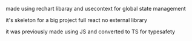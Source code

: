 made using rechart libaray and usecontext for global state management

it's skeleton for a big project full react no external library

it was previously made using JS and converted to TS for typesafety

